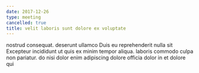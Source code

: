 ```yaml
---
date: 2017-12-26
type: meeting
cancelled: true
title: velit laboris sunt dolore ex voluptate
---
```

nostrud consequat. deserunt ullamco Duis eu reprehenderit nulla sit Excepteur incididunt ut quis ex minim tempor aliqua. laboris commodo culpa non pariatur. do nisi dolor enim adipiscing dolore officia dolor in et dolore qui